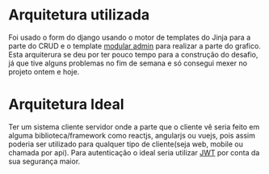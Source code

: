 # Arquitetura utilizada

Foi usado o form do django usando o motor de templates do Jinja para a parte do CRUD e o template [modular admin](https://github.com/modularcode/modular-admin-html) para realizar a parte do grafico. 
Esta arquiterura se deu por ter pouco tempo para a construção do desafio, já que tive alguns problemas no fim de semana e só consegui mexer no projeto ontem e hoje.

# Arquitetura Ideal

Ter um sistema cliente servidor onde a parte que o cliente vê seria feito em alguma biblioteca/framework como reactjs, angularjs ou vuejs, pois assim poderia ser utilizado para qualquer tipo de cliente(seja web, mobile ou chamada por api).
Para autenticação o ideal seria utilizar [JWT](https://jwt.io/) por conta da sua segurança maior.